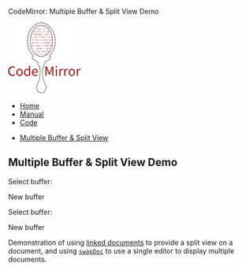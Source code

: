 CodeMirror: Multiple Buffer & Split View Demo

[<img src="../doc/logo.png" id="logo" />](http://codemirror.net)

-   [Home](../index.html)
-   [Manual](../doc/manual.html)
-   [Code](https://github.com/marijnh/codemirror)

<!-- -->

-   <a href="#" class="active">Multiple Buffer &amp; Split View</a>

Multiple Buffer & Split View Demo
---------------------------------

Select buffer:    

New buffer

Select buffer:    

New buffer

Demonstration of using [linked documents](../doc/manual.html#linkedDoc) to provide a split view on a document, and using [`swapDoc`](../doc/manual.html#swapDoc) to use a single editor to display multiple documents.

